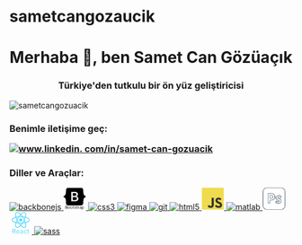 # sametcangozaucik
<h1 align="center">Merhaba 👋, ben Samet Can Gözüaçık</h1>
<h3 align="center">Türkiye'den tutkulu bir ön yüz geliştiricisi</h3>

<p align="left"> <img src ="https://komarev.com/ghpvc/?username=sametcangozuacik&label=Profile%20views&color=0e75b6&style=flat" alt="sametcangozuacik" /> </p>

<h3 align="left">Benimle iletişime geç:</ h3>
<p align = "left">
<a href = "https://linkedin.com/in/www.linkedin.com/in/samet-can-gozuacik" target = "boş"><img align = " center" src = "https://raw.githubusercontent.com/rahuldkjain/github-profile-readme-generator/master/src/images/icons/Social/linked-in-alt.svg" alt = "www.linkedin. com/in/samet-can-gozuacik" height="30" width="40" /></a>
</p>

<h3 align="left">Diller ve Araçlar:</h3>
<p align = "left"> <a href = "https://backbonejs.org" target = "_blank" rel = "noreferrer"> <img src = "https://raw.githubusercontent.com/devicons/devicon /master/icons/backbonejs/backbonejs-original-wordmark.svg" alt = "backbonejs" width = "40" height = "40"/> </a> <a href = "https://getbootstrap.com" hedefi ="_blank" rel = "noreferrer"> <img src = "https://raw.githubusercontent.com/devicons/devicon/master/icons/bootstrap/bootstrap-plain-wordmark.svg" alt = "bootstrap" width= "40" yükseklik = "40"/> </a> <a href = "https://www.w3schools.com/css/" target = "_blank" rel = "noreferrer"> <img src = "https: //raw.githubusercontent.com/devicons/devicon/master/icons/css3/css3-original-wordmark.svg" alt = "css3" width = "40" height = "40"/> </a> <a href ="https://www.figma.com/" target = "_blank" rel = "noreferrer"> <img src = "https://www.vectorlogo.zone/logos/figma/figma-icon.svg" alt ="figma" width = "40" height = "40"/> </a> <a href = "https://git-scm.com/" target = "_blank" rel = "noreferrer"> <img src ="https://www.vectorlogo.zone/logos/git-scm/git-scm-icon.svg" alt="git" width="40" height="40"/> </a> <a href ="https://www.w3.org/html/" target = "_blank" rel = "noreferrer"> <img src = "https://raw.githubusercontent.com/devicons/devicon/master/icons/html5 /html5-original-wordmark.svg" alt = "html5" width = "40" height = "40"/> </a> <a href = "https://developer.mozilla.org/en-US/docs /Web/JavaScript" target = "_blank" rel = "noreferrer"> <img src = "https://raw.githubusercontent.com/devicons/devicon/master/icons/javascript/javascript-original.svg" alt = " javascript" width = "40" height = "40"/> </a> <a href = "https://www.mathworks.com/" target = "_blank" rel = "noreferrer"> <img src = " https://upload.wikimedia.org/wikipedia/commons/2/21/Matlab_Logo.png" alt = "matlab" width = "40" height = "40"/> </a> <a href = "https: //www.photoshop.com/en" target = "_blank" rel = "noreferrer"> <img src = "https://raw.githubusercontent.com/devicons/devicon/master/icons/photoshop/photoshop-line.svg" alt = "photoshop" width = "40" height = "40"/> </a> <a href = "https://reactjs.org/" target = "_blank" rel = "noreferrer"> <img src = "https://raw.githubusercontent.com/devicons/devicon/master/icons/react/react-original-wordmark.svg" alt = "react" width = "40" height = "40"/> </ a> <a href = "https://sass-lang.com" target = "_blank" rel = "noreferrer"> <img src = "https://raw.githubusercontent.com/devicons/devicon/master/icons /sass/sass-original.svg" alt = "sass" width = "40" height = "40"/> </a> </p>
